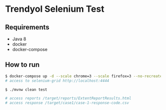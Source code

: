 # Trendyol Selenium Test


## Requirements

 - Java 8
 - docker
 - docker-compose

## How to run

```bash
$ docker-compose up -d --scale chrome=3 --scale firefox=3 --no-recreate
# access to selenium-grid http://localhost:4444

$ ./mvnw clean test

# access reports /target/reports/ExtentReportResults.html
# access response /target/case1/case-1-response-code.csv
```